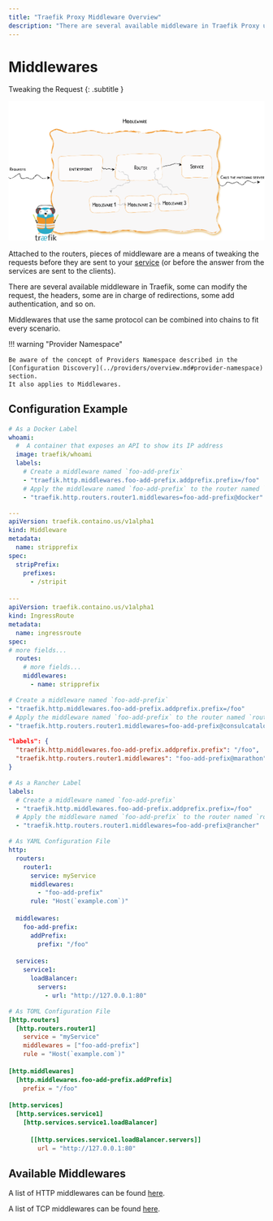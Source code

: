 ```yaml
---
title: "Traefik Proxy Middleware Overview"
description: "There are several available middleware in Traefik Proxy used to modify requests or headers, take charge of redirections, add authentication, and so on."
---
```


# Middlewares

Tweaking the Request
{: .subtitle }

![Overview](../assets/img/middleware/overview.png)

Attached to the routers, pieces of middleware are a means of tweaking the requests before they are sent to your [service](../routing/services/index.md) (or before the answer from the services are sent to the clients).

There are several available middleware in Traefik, some can modify the request, the headers, some are in charge of redirections, some add authentication, and so on.

Middlewares that use the same protocol can be combined into chains to fit every scenario.

!!! warning "Provider Namespace"

    Be aware of the concept of Providers Namespace described in the [Configuration Discovery](../providers/overview.md#provider-namespace) section.
    It also applies to Middlewares.

## Configuration Example

```yaml tab="Docker"
# As a Docker Label
whoami:
  #  A container that exposes an API to show its IP address
  image: traefik/whoami
  labels:
    # Create a middleware named `foo-add-prefix`
    - "traefik.http.middlewares.foo-add-prefix.addprefix.prefix=/foo"
    # Apply the middleware named `foo-add-prefix` to the router named `router1`
    - "traefik.http.routers.router1.middlewares=foo-add-prefix@docker"
```

```yaml tab="Kubernetes IngressRoute"
---
apiVersion: traefik.containo.us/v1alpha1
kind: Middleware
metadata:
  name: stripprefix
spec:
  stripPrefix:
    prefixes:
      - /stripit

---
apiVersion: traefik.containo.us/v1alpha1
kind: IngressRoute
metadata:
  name: ingressroute
spec:
# more fields...
  routes:
    # more fields...
    middlewares:
      - name: stripprefix
```

```yaml tab="Consul Catalog"
# Create a middleware named `foo-add-prefix`
- "traefik.http.middlewares.foo-add-prefix.addprefix.prefix=/foo"
# Apply the middleware named `foo-add-prefix` to the router named `router1`
- "traefik.http.routers.router1.middlewares=foo-add-prefix@consulcatalog"
```

```json tab="Marathon"
"labels": {
  "traefik.http.middlewares.foo-add-prefix.addprefix.prefix": "/foo",
  "traefik.http.routers.router1.middlewares": "foo-add-prefix@marathon"
}
```

```yaml tab="Rancher"
# As a Rancher Label
labels:
  # Create a middleware named `foo-add-prefix`
  - "traefik.http.middlewares.foo-add-prefix.addprefix.prefix=/foo"
  # Apply the middleware named `foo-add-prefix` to the router named `router1`
  - "traefik.http.routers.router1.middlewares=foo-add-prefix@rancher"
```

```yaml tab="File (YAML)"
# As YAML Configuration File
http:
  routers:
    router1:
      service: myService
      middlewares:
        - "foo-add-prefix"
      rule: "Host(`example.com`)"

  middlewares:
    foo-add-prefix:
      addPrefix:
        prefix: "/foo"

  services:
    service1:
      loadBalancer:
        servers:
          - url: "http://127.0.0.1:80"
```

```toml tab="File (TOML)"
# As TOML Configuration File
[http.routers]
  [http.routers.router1]
    service = "myService"
    middlewares = ["foo-add-prefix"]
    rule = "Host(`example.com`)"

[http.middlewares]
  [http.middlewares.foo-add-prefix.addPrefix]
    prefix = "/foo"

[http.services]
  [http.services.service1]
    [http.services.service1.loadBalancer]

      [[http.services.service1.loadBalancer.servers]]
        url = "http://127.0.0.1:80"
```

## Available Middlewares

A list of HTTP middlewares can be found [here](http/overview.md).

A list of TCP middlewares can be found [here](tcp/overview.md).
